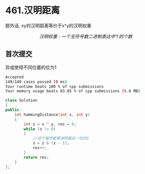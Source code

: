# 461.汉明距离

题外话, xy的汉明距离等价于x^y的汉明权重

```math
汉明权重: 一个无符号数二进制表达中'1'的个数
```

## 首次提交

异或使得不同位置的位为1

```sh
Accepted
149/149 cases passed (0 ms)
Your runtime beats 100 % of cpp submissions
Your memory usage beats 83.85 % of cpp submissions (5.8 MB)
```

```c++
class Solution
{
public:
    int hammingDistance(int x, int y)
    {
        int z = x ^ y, res = 0;
        while (z != 0)
        {
            //这个操作能够消除最后一位的1
            z = z & (z - 1);
            res++;
        }
        return res;
    }
};
```
